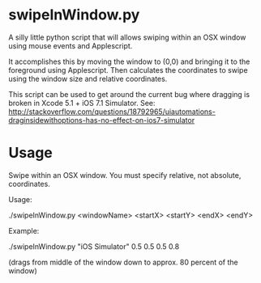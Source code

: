 swipeInWindow.py
================

A silly little python script that will allows swiping within an OSX window using mouse events and Applescript. 

It accomplishes this by moving the window to (0,0) and bringing it to the foreground using Applescript. Then calculates 
the coordinates to swipe using the window size and relative coordinates.  

This script can be used to get around the current bug where dragging is broken in Xcode 5.1 + iOS 7.1 Simulator.
See: http://stackoverflow.com/questions/18792965/uiautomations-draginsidewithoptions-has-no-effect-on-ios7-simulator

Usage
=====

Swipe within an OSX window. You must specify relative, not absolute, coordinates. 

Usage: 

./swipeInWindow.py \<windowName\> \<startX\> \<startY\> \<endX\> \<endY\> 

Example: 

./swipeInWindow.py "iOS Simulator" 0.5 0.5 0.5 0.8 

(drags from middle of the window down to approx. 80 percent of the window)

